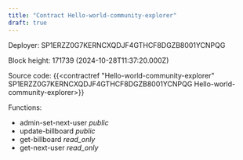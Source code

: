 ```yaml
---
title: "Contract Hello-world-community-explorer"
draft: true
---
```

Deployer: SP1ERZZ0G7KERNCXQDJF4GTHCF8DGZB8001YCNPQG


 



Block height: 171739 (2024-10-28T11:37:20.000Z)

Source code: {{<contractref "Hello-world-community-explorer" SP1ERZZ0G7KERNCXQDJF4GTHCF8DGZB8001YCNPQG Hello-world-community-explorer>}}

Functions:

* admin-set-next-user _public_
* update-billboard _public_
* get-billboard _read_only_
* get-next-user _read_only_
